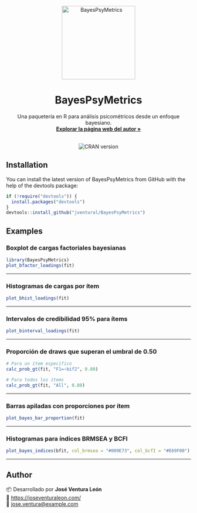 <p align="center">
  <img src="https://github.com/jventural/BayesPsyMetrics/blob/main/Logo%20logo_bayes.png" alt="BayesPsyMetrics" width="200" height="200"/>
</p>

<h1 align="center">BayesPsyMetrics</h1>

<p align="center">
    Una paquetería en R para análisis psicométricos desde un enfoque bayesiano.
    <br />
    <a href="https://joseventuraleon.com/"><strong>Explorar la página web del autor »</strong></a>
    <br />
    <br />
</p>

<!-- BADGES -->
<p align="center">
  <img src="https://www.r-pkg.org/badges/version/BayesPsyMetrics" alt="CRAN version"/>
</p>

## Installation

You can install the latest version of BayesPsyMetrics from GitHub with the help of the devtools package:

```r
if (!require("devtools")) {
  install.packages("devtools")
}
devtools::install_github("jventural/BayesPsyMetrics")
```

## Examples

### Boxplot de cargas factoriales bayesianas
```r
library(BayesPsyMetrics)
plot_bfactor_loadings(fit)
```

---

### Histogramas de cargas por ítem
```r
plot_bhist_loadings(fit)
```

---

### Intervalos de credibilidad 95% para ítems
```r
plot_binterval_loadings(fit)
```

---

### Proporción de draws que superan el umbral de 0.50
```r
# Para un ítem específico
calc_prob_gt(fit, "F1=~bif2", 0.80)

# Para todos los ítems
calc_prob_gt(fit, "All", 0.80)
```

---

### Barras apiladas con proporciones por ítem
```r
plot_bayes_bar_proportion(fit)
```

---

### Histogramas para índices BRMSEA y BCFI
```r
plot_bayes_indices(bfit, col_brmsea = "#009E73", col_bcfI = "#E69F00")
```

---

## Author

📦 Desarrollado por **José Ventura León**  
🔗 https://joseventuraleon.com/  
📧 jose.ventura@example.com
